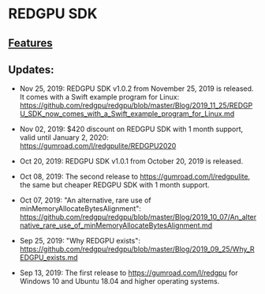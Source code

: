 # REDGPU SDK

## [Features](https://github.com/redgpu/redgpu/blob/master/Features.md)

## Updates:

* Nov 25, 2019: REDGPU SDK v1.0.2 from November 25, 2019 is released. It comes with a Swift example program for Linux: https://github.com/redgpu/redgpu/blob/master/Blog/2019_11_25/REDGPU_SDK_now_comes_with_a_Swift_example_program_for_Linux.md

* Nov 02, 2019: $420 discount on REDGPU SDK with 1 month support, valid until January 2, 2020: https://gumroad.com/l/redgpulite/REDGPU2020

* Oct 20, 2019: REDGPU SDK v1.0.1 from October 20, 2019 is released.

* Oct 08, 2019: The second release to https://gumroad.com/l/redgpulite, the same but cheaper REDGPU SDK with 1 month support.

* Oct 07, 2019: "An alternative, rare use of minMemoryAllocateBytesAlignment": https://github.com/redgpu/redgpu/blob/master/Blog/2019_10_07/An_alternative_rare_use_of_minMemoryAllocateBytesAlignment.md

* Sep 25, 2019: "Why REDGPU exists": https://github.com/redgpu/redgpu/blob/master/Blog/2019_09_25/Why_REDGPU_exists.md

* Sep 13, 2019: The first release to https://gumroad.com/l/redgpu for Windows 10 and Ubuntu 18.04 and higher operating systems.
